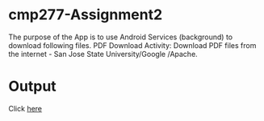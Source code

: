 # cmp277-Assignment2
The purpose of the App is to use Android Services (background) to download following files.
PDF Download Activity: Download PDF files from the internet - San Jose State University/Google /Apache.  

# Output
Click [here](https://drive.google.com/file/d/1qeiiOYb9m7hw74mkRLRExFws17Iavo-u/view?usp=sharing)
